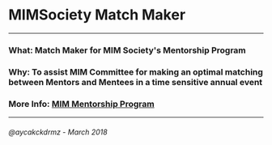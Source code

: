 # MIMSociety Match Maker
---
### What: Match Maker for MIM Society's Mentorship Program 

### Why: To assist MIM Committee for making an optimal matching between Mentors and Mentees in a time sensitive annual event 

### More Info: [MIM Mentorship Program](http://www.mimsociety.org/mentorship-program "MIM Official Program Webpage")
---


###### @aycakckdrmz - March 2018

